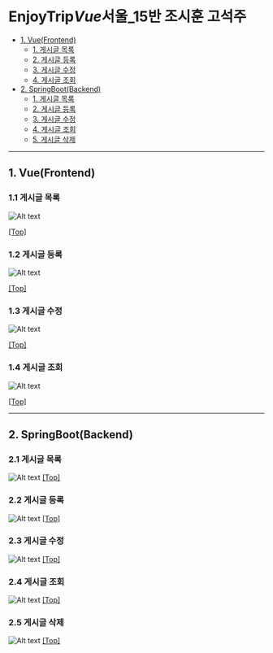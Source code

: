 # EnjoyTrip*Vue*서울\_15반 조시훈 고석주

-   [1. Vue(Frontend)](#vuefrontend)
    -   [1. 게시글 목록](#11-게시글-목록)
    -   [2. 게시글 등록](#12-게시글-등록)
    -   [3. 게시글 수정](#13-게시글-수정)
    -   [4. 게시글 조회](#14-게시글-조회)
-   [2. SpringBoot(Backend)](#2-springbootbackend)
    -   [1. 게시글 목록](#21-게시글-목록)
    -   [2. 게시글 등록](#22-게시글-등록)
    -   [3. 게시글 수정](#23-게시글-수정)
    -   [4. 게시글 조회](#24-게시글-조회)
    -   [5. 게시글 삭제](#25-게시글-삭제)

---

## 1. Vue(Frontend)

### 1.1 게시글 목록

![Alt text](docs/images/board_vue_list.png)

[[Top]](#)

### 1.2 게시글 등록

![Alt text](docs/images/board_vue_write.png)

[[Top]](#)

### 1.3 게시글 수정

![Alt text](docs/images/board_vue_write.png)



[[Top]](#)

### 1.4 게시글 조회

![Alt text](docs/images/board_vue_detail.png)

[[Top]](#)

---

## 2. SpringBoot(Backend)

### 2.1 게시글 목록

![Alt text](docs/images/swagger-ui_boardlist_api_get.png)
[[Top]](#)

### 2.2 게시글 등록

![Alt text](docs/images/swagger-ui_board_api_post.png)
[[Top]](#)

### 2.3 게시글 수정

![Alt text](docs/images/swagger-ui_board_api_put.png)
[[Top]](#)

### 2.4 게시글 조회

![Alt text](docs/images/swagger-ui_board_api_get.png)
[[Top]](#)

### 2.5 게시글 삭제

![Alt text](docs/images/swagger-ui_board_api_delete.png)
[[Top]](#)
